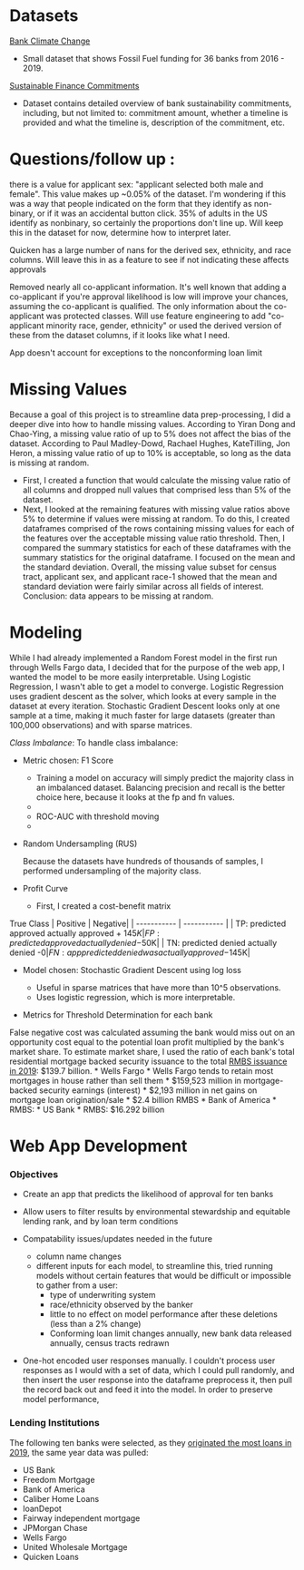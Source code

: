 # Datasets
[Bank Climate Change](https://www.ran.org/bankingonclimatechange2020/)
* Small dataset that shows Fossil Fuel funding for 36 banks from 2016 - 2019. 

[Sustainable Finance Commitments](https://www.wri.org/finance/banks-sustainable-finance-commitments/)
* Dataset contains detailed overview of bank sustainability commitments, including, but not limited to: commitment amount, whether a timeline is provided and what the timeline is, description of the commitment, etc. 



# Questions/follow up : 
there is a value for applicant sex: "applicant selected both male and female". This value makes up ~0.05% of the dataset. I'm wondering if this was a way that people indicated on the form that they identify as non-binary, or if it was an accidental button click. 35% of adults in the US identify as nonbinary, so certainly the proportions don't line up. Will keep this in the dataset for now, determine how to interpret later. 

Quicken has a large number of nans for the derived sex, ethnicity, and race columns. Will leave this in as a feature to see if not indicating these affects approvals

Removed nearly all co-applicant information. It's well known that adding a co-applicant if you're approval likelihood is low will improve your chances, assuming the co-applicant is qualified. The only information about the co-applicant was protected classes. Will use feature engineering to add "co-applicant minority race, gender, ethnicity" or used the derived version of these from the dataset columns, if it looks like what I need. 

App doesn't account for exceptions to the nonconforming loan limit

# Missing Values
Because a goal of this project is to streamline data prep-processing, I did a deeper dive into how to handle missing values. According to Yiran Dong and Chao-Ying, a missing value ratio of up to 5% does not affect the bias of the dataset. According to Paul Madley-Dowd, Rachael Hughes, KateTilling, Jon Heron, a missing value ratio of up to 10% is acceptable, so long as the data is missing at random. 
* First, I created a function that would calculate the missing value ratio of all columns and dropped null values that comprised less than 5% of the dataset. 
* Next, I looked at the remaining features with missing value ratios above 5% to determine if values were missing at random. To do this, I created dataframes comprised of the rows containing missing values for each of the features over the acceptable missing value ratio threshold. Then, I compared the summary statistics for each of these dataframes with the summary statistics for the original dataframe. I focused on the mean and the standard deviation. Overall, the missing value subset for census tract, applicant sex, and applicant race-1 showed that the mean and standard deviation were fairly similar across all fields of interest. Conclusion: data appears to be missing at random. 

# Modeling
While I had already implemented a Random Forest model in the first run through Wells Fargo data, I decided that for the purpose of the web app, I wanted the model to be more easily interpretable. Using Logistic Regression, I wasn't able to get a model to converge. Logistic Regression uses gradient descent as the solver, which looks at every sample in the dataset at every iteration. Stochastic Gradient Descent looks only at one sample at a time, making it much faster for large datasets (greater than 100,000 observations) and with sparse matrices. 

*Class Imbalance*: To handle class imbalance: 
* Metric chosen: F1 Score
    - Training a model on accuracy will simply predict the majority class in an imbalanced dataset. Balancing precision and recall is the better choice here, because it looks at the fp and fn values. 
    - 
    - ROC-AUC with threshold moving
    - 
* Random Undersampling (RUS) 

    Because the datasets have hundreds of thousands of samples, I performed undersampling of the majority class. 

* Profit Curve
    * First, I created a cost-benefit matrix

True Class
| Positive      | Negative|
| ----------- | ----------- |
| TP: predicted approved actually approved + $145K | FP: predicted approved actually denied -$50K|
| TN: predicted denied actually denied -$0  | FN: app predicted denied was actually approved -$145K|

* Model chosen: Stochastic Gradient Descent using log loss
    * Useful in sparse matrices that have more than 10^5 observations. 
    * Uses logistic regression, which is more interpretable. 

* Metrics for Threshold Determination for each bank

False negative cost was calculated assuming the bank would miss out on an opportunity cost equal to the potential loan profit multiplied by the bank's market share. To estimate market share, I used the ratio of each bank's total residential mortgage backed security issuance to the total [RMBS issuance in 2019](https://www.statista.com/statistics/275746/rmbs-issuance-in-the-united-states/): $139.7 billion. 
    * Wells Fargo
        * Wells Fargo tends to retain most mortgages in house rather than sell them
        * $159,523 million in mortgage-backed security earnings (interest)
        * $2,193 million in net gains on mortgage loan origination/sale
        * $2.4 billion RMBS
    * Bank of America
        * RMBS: 
    * US Bank
        * RMBS: $16.292 billion


# Web App Development
### Objectives
* Create an app that predicts the likelihood of approval for ten banks
* Allow users to filter results by environmental stewardship and equitable lending rank, and by loan term conditions
* Compatability issues/updates needed in the future
    - column name changes
    - different inputs for each model, to streamline this, tried running models without certain features that would be difficult or impossible to gather from a user:
        - type of underwriting system
        - race/ethnicity observed by the banker
        - little to no effect on model performance after these deletions (less than a 2% change)
        - Conforming loan limit changes annually, new bank data released annually, census tracts redrawn 

* One-hot encoded user responses manually. I couldn't process user responses as I would with a set of data, which I could pull randomly, and then insert the user response into the dataframe preprocess it, then pull the record back out and feed it into the model. In order to preserve model performance, 
### Lending Institutions
The following ten banks were selected, as they [originated the most loans in 2019](https://www.housingwire.com/articles/here-are-the-top-10-mortgage-lenders-of-2019/), the same year data was pulled: 
* US Bank
* Freedom Mortgage
* Bank of America
* Caliber Home Loans
* loanDepot
* Fairway independent mortgage
* JPMorgan Chase
* Wells Fargo
* United Wholesale Mortgage
* Quicken Loans